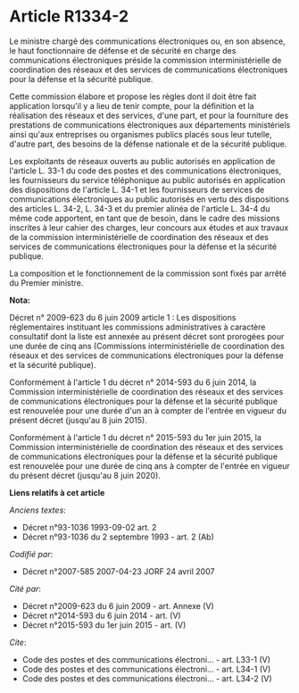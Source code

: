 # Article R1334-2

Le ministre chargé des communications électroniques ou, en son absence, le haut fonctionnaire de défense et de sécurité en
charge des communications électroniques préside la commission interministérielle de coordination des réseaux et des services
de communications électroniques pour la défense et la sécurité publique. 

Cette commission élabore et propose les règles dont il doit être fait application lorsqu'il y a lieu de tenir compte, pour la
définition et la réalisation des réseaux et des services, d'une part, et pour la fourniture des prestations de communications
électroniques aux départements ministériels ainsi qu'aux entreprises ou organismes publics placés sous leur tutelle, d'autre
part, des besoins de la défense nationale et de la sécurité publique. 

Les exploitants de réseaux ouverts au public autorisés en application de l'article L. 33-1 du code des postes et des
communications électroniques, les fournisseurs du service téléphonique au public autorisés en application des dispositions de
l'article L. 34-1 et les fournisseurs de services de communications électroniques au public autorisés en vertu des
dispositions des articles L. 34-2, L. 34-3 et du premier alinéa de l'article L. 34-4 du même code apportent, en tant que de
besoin, dans le cadre des missions inscrites à leur cahier des charges, leur concours aux études et aux travaux de la
commission interministérielle de coordination des réseaux et des services de communications électroniques pour la défense et
la sécurité publique. 

La composition et le fonctionnement de la commission sont fixés par arrêté du Premier ministre.

**Nota:**

Décret n° 2009-623 du 6 juin 2009 article 1 : Les dispositions réglementaires instituant les commissions administratives à
caractère consultatif dont la liste est annexée au présent décret sont prorogées pour une durée de cinq ans (Commissions
interministérielle de coordination des réseaux et des services de communications électroniques pour la défense et la sécurité
publique).

Conformément à l'article 1 du décret n° 2014-593 du 6 juin 2014, la Commission interministérielle de coordination des réseaux
et des services de communications électroniques pour la défense et la sécurité publique est renouvelée pour une durée d'un an
à compter de l'entrée en vigueur du présent décret (jusqu'au 8 juin 2015).

Conformément à l'article 1 du décret n° 2015-593 du 1er juin 2015, la Commission interministérielle de coordination des
réseaux et des services de communications électroniques pour la défense et la sécurité publique est renouvelée pour une durée
de cinq ans à compter de l'entrée en vigueur du présent décret (jusqu'au 8 juin 2020).

**Liens relatifs à cet article**

_Anciens textes_:

  - Décret n°93-1036 1993-09-02 art. 2
  - Décret n°93-1036 du 2 septembre 1993 - art. 2 (Ab)

_Codifié par_:

  - Décret n°2007-585 2007-04-23 JORF 24 avril 2007

_Cité par_:

  - Décret n°2009-623 du 6 juin 2009 - art. Annexe (V)
  - Décret n°2014-593 du 6 juin 2014 - art. (V)
  - Décret n°2015-593 du 1er juin 2015 - art. (V)

_Cite_:

  - Code des postes et des communications électroni... - art. L33-1 (V)
  - Code des postes et des communications électroni... - art. L34-1 (V)
  - Code des postes et des communications électroni... - art. L34-2 (V)
